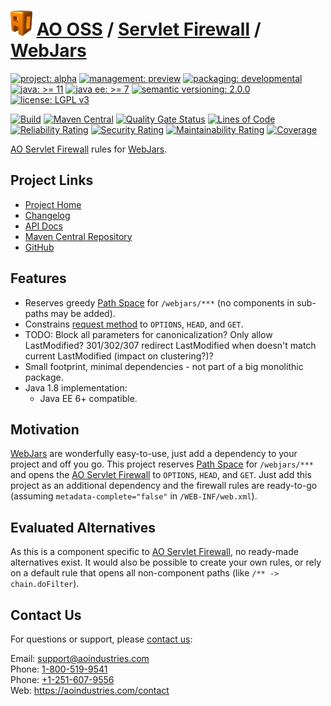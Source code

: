 # [<img src="ao-logo.png" alt="AO Logo" width="35" height="40">](https://github.com/ao-apps) [AO OSS](https://github.com/ao-apps/ao-oss) / [Servlet Firewall](https://github.com/ao-apps/ao-servlet-firewall) / [WebJars](https://github.com/ao-apps/ao-servlet-firewall-webjars)

[![project: alpha](https://oss.aoapps.com/ao-badges/project-alpha.svg)](https://aoindustries.com/life-cycle#project-alpha)
[![management: preview](https://oss.aoapps.com/ao-badges/management-preview.svg)](https://aoindustries.com/life-cycle#management-preview)
[![packaging: developmental](https://oss.aoapps.com/ao-badges/packaging-developmental.svg)](https://aoindustries.com/life-cycle#packaging-developmental)  
[![java: &gt;= 11](https://oss.aoapps.com/ao-badges/java-11.svg)](https://docs.oracle.com/en/java/javase/11/)
[![java ee: &gt;= 7](https://oss.aoapps.com/ao-badges/javaee-7.svg)](https://docs.oracle.com/javaee/7/)
[![semantic versioning: 2.0.0](https://oss.aoapps.com/ao-badges/semver-2.0.0.svg)](https://semver.org/spec/v2.0.0.html)
[![license: LGPL v3](https://oss.aoapps.com/ao-badges/license-lgpl-3.0.svg)](https://www.gnu.org/licenses/lgpl-3.0)

[![Build](https://github.com/ao-apps/ao-servlet-firewall-webjars/workflows/Build/badge.svg?branch=master)](https://github.com/ao-apps/ao-servlet-firewall-webjars/actions?query=workflow%3ABuild)
[![Maven Central](https://maven-badges.herokuapp.com/maven-central/com.aoapps/ao-servlet-firewall-webjars/badge.svg)](https://maven-badges.herokuapp.com/maven-central/com.aoapps/ao-servlet-firewall-webjars)
[![Quality Gate Status](https://sonarcloud.io/api/project_badges/measure?branch=master&project=com.aoapps%3Aao-servlet-firewall-webjars&metric=alert_status)](https://sonarcloud.io/dashboard?branch=master&id=com.aoapps%3Aao-servlet-firewall-webjars)
[![Lines of Code](https://sonarcloud.io/api/project_badges/measure?branch=master&project=com.aoapps%3Aao-servlet-firewall-webjars&metric=ncloc)](https://sonarcloud.io/component_measures?branch=master&id=com.aoapps%3Aao-servlet-firewall-webjars&metric=ncloc)  
[![Reliability Rating](https://sonarcloud.io/api/project_badges/measure?branch=master&project=com.aoapps%3Aao-servlet-firewall-webjars&metric=reliability_rating)](https://sonarcloud.io/component_measures?branch=master&id=com.aoapps%3Aao-servlet-firewall-webjars&metric=Reliability)
[![Security Rating](https://sonarcloud.io/api/project_badges/measure?branch=master&project=com.aoapps%3Aao-servlet-firewall-webjars&metric=security_rating)](https://sonarcloud.io/component_measures?branch=master&id=com.aoapps%3Aao-servlet-firewall-webjars&metric=Security)
[![Maintainability Rating](https://sonarcloud.io/api/project_badges/measure?branch=master&project=com.aoapps%3Aao-servlet-firewall-webjars&metric=sqale_rating)](https://sonarcloud.io/component_measures?branch=master&id=com.aoapps%3Aao-servlet-firewall-webjars&metric=Maintainability)
[![Coverage](https://sonarcloud.io/api/project_badges/measure?branch=master&project=com.aoapps%3Aao-servlet-firewall-webjars&metric=coverage)](https://sonarcloud.io/component_measures?branch=master&id=com.aoapps%3Aao-servlet-firewall-webjars&metric=Coverage)

[AO Servlet Firewall](https://github.com/ao-apps/ao-servlet-firewall) rules for [WebJars](https://www.webjars.org/).

## Project Links
* [Project Home](https://oss.aoapps.com/servlet-firewall/webjars/)
* [Changelog](https://oss.aoapps.com/servlet-firewall/webjars/changelog)
* [API Docs](https://oss.aoapps.com/servlet-firewall/webjars/apidocs/)
* [Maven Central Repository](https://central.sonatype.com/artifact/com.aoapps/ao-servlet-firewall-webjars)
* [GitHub](https://github.com/ao-apps/ao-servlet-firewall-webjars)

## Features
* Reserves greedy [Path Space](https://github.com/ao-apps/ao-servlet-firewall-path-space) for `/webjars/***` (no components in sub-paths may be added).
* Constrains [request method](https://docs.oracle.com/javaee/6/api/javax/servlet/http/HttpServletRequest.html#getMethod()) to `OPTIONS`, `HEAD`, and `GET`.
* TODO: Block all parameters for canonicalization?  Only allow LastModified?  301/302/307 redirect LastModified when doesn't match current LastModified (impact on clustering?)?
* Small footprint, minimal dependencies - not part of a big monolithic package.
* Java 1.8 implementation:
    * Java EE 6+ compatible.

## Motivation
[WebJars](https://www.webjars.org/) are wonderfully easy-to-use, just add a dependency to your project and off you go.  This project reserves [Path Space](https://github.com/ao-apps/ao-servlet-firewall-path-space) for `/webjars/***` and opens the [AO Servlet Firewall](https://github.com/ao-apps/ao-servlet-firewall) to `OPTIONS`, `HEAD`, and `GET`.  Just add this project as an additional dependency and the firewall rules are ready-to-go (assuming `metadata-complete="false"` in `/WEB-INF/web.xml`).

## Evaluated Alternatives
As this is a component specific to [AO Servlet Firewall](https://github.com/ao-apps/ao-servlet-firewall), no ready-made alternatives exist.  It would also be possible to create your own rules, or rely on a default rule that opens all non-component paths (like `/** -> chain.doFilter`).

## Contact Us
For questions or support, please [contact us](https://aoindustries.com/contact):

Email: [support@aoindustries.com](mailto:support@aoindustries.com)  
Phone: [1-800-519-9541](tel:1-800-519-9541)  
Phone: [+1-251-607-9556](tel:+1-251-607-9556)  
Web: https://aoindustries.com/contact
